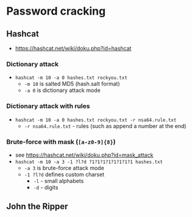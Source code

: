 # Password cracking

## Hashcat
- https://hashcat.net/wiki/doku.php?id=hashcat

### Dictionary attack
- `hashcat -m 10 -a 0 hashes.txt rockyou.txt`
    - `-m 10` is salted MD5 (hash.salt format)
    - `-a 0` is dictionary attack mode

### Dictionary attack with rules
- `hashcat -m 10 -a 0 hashes.txt rockyou.txt -r nsa64.rule.txt`
    - `-r nsa64.rule.txt` - rules (such as append a number at the end)

### Brute-force with mask (`[a-z0-9]{8}`)
- see https://hashcat.net/wiki/doku.php?id=mask_attack
- `hashcat -m 10 -a 3 -1 ?l?d ?1?1?1?1?1?1?1?1 hashes.txt`
    - `-a 3` is brute-force attack mode
    - `-1 ?l?d`  defines custom charset
        - `-l` - small alphabets
        - `-d` - digits

## John the Ripper